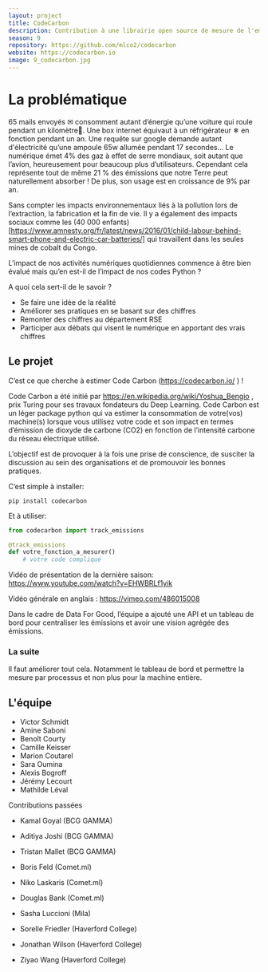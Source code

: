 ```yaml
---
layout: project
title: CodeCarbon
description: Contribution à une librairie open source de mesure de l'empreinte carbone de l'IA et la Data Science
season: 9
repository: https://github.com/mlco2/codecarbon
website: https://codecarbon.io
image: 9_codecarbon.jpg
---
```


# La problématique

65 mails envoyés ✉ consomment autant d’énergie qu’une voiture qui roule pendant un kilomètre🚗. Une box internet équivaut à un réfrigérateur ❄ en fonction pendant un an. Une requête sur google demande autant d'électricité qu’une ampoule 65w allumée pendant 17 secondes... 
Le numérique émet 4% des gaz à effet de serre mondiaux, soit autant que l’avion, heureusement pour beaucoup plus d’utilisateurs. Cependant cela représente tout de même 21 % des émissions que notre Terre peut naturellement absorber !
De plus, son usage est en croissance de 9% par an.

Sans compter les impacts environnementaux liés à la pollution lors de l’extraction, la fabrication et la fin de vie. Il y a également des impacts sociaux comme les (40 000 enfants)[https://www.amnesty.org/fr/latest/news/2016/01/child-labour-behind-smart-phone-and-electric-car-batteries/] qui travaillent dans les seules mines de cobalt du Congo.

L’impact de nos activités numériques quotidiennes commence à être bien évalué mais qu’en est-il de l’impact de nos codes Python ?

A quoi cela sert-il de le savoir ?
- Se faire une idée de la réalité
- Améliorer ses pratiques en se basant sur des chiffres
- Remonter des chiffres au département RSE
- Participer aux débats qui visent le numérique en apportant des vrais chiffres

## Le projet

C’est ce que cherche à estimer Code Carbon (https://codecarbon.io/ ) !

Code Carbon a été initié par https://en.wikipedia.org/wiki/Yoshua_Bengio , prix Turing pour ses travaux fondateurs du Deep Learning.
Code Carbon est un léger package python qui va estimer la consommation de votre(vos) machine(s) lorsque vous utilisez votre code et son impact en termes d’émission de dioxyde de carbone (CO2) en fonction de l’intensité carbone du réseau électrique utilisé.

L’objectif est de provoquer à la fois une prise de conscience, de susciter la discussion au sein des organisations et de promouvoir les bonnes pratiques.

C’est simple à installer:

`pip install codecarbon`

Et à utiliser:

```python
from codecarbon import track_emissions

@track_emissions
def votre_fonction_a_mesurer()
    # votre code compliqué
```

Vidéo de présentation de la dernière saison: https://www.youtube.com/watch?v=EHWBRLf1yik

Vidéo générale en anglais : https://vimeo.com/486015008 

Dans le cadre de Data For Good, l’équipe a ajouté une API et un tableau de bord pour centraliser les émissions et avoir une vision agrégée des émissions.

### La suite

Il faut améliorer tout cela. Notamment le tableau de bord et permettre la mesure par processus et non plus pour la machine entière.

## L'équipe

- Victor Schmidt
- Amine Saboni
- Benoît Courty
- Camille Keisser
- Marion Coutarel
- Sara Oumina
- Alexis Bogroff
- Jérémy Lecourt
- Mathilde Léval

Contributions passées
- Kamal Goyal (BCG GAMMA)
- Aditiya Joshi (BCG GAMMA)
- Tristan Mallet (BCG GAMMA)

- Boris Feld (Comet.ml)
- Niko Laskaris (Comet.ml)
- Douglas Bank (Comet.ml)

- Sasha Luccioni (Mila)

- Sorelle Friedler (Haverford College)
- Jonathan Wilson (Haverford College)
- Ziyao Wang (Haverford College)


